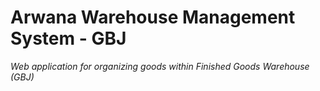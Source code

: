 # Arwana Warehouse Management System - GBJ

_Web application for organizing goods within Finished Goods Warehouse (GBJ)_
